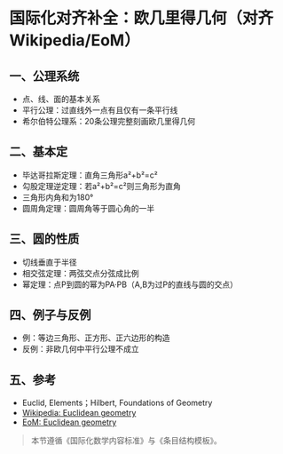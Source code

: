 
# 国际化对齐补全：欧几里得几何（对齐 Wikipedia/EoM）

## 一、公理系统

- 点、线、面的基本关系
- 平行公理：过直线外一点有且仅有一条平行线
- 希尔伯特公理系：20条公理完整刻画欧几里得几何

## 二、基本定

- 毕达哥拉斯定理：直角三角形a²+b²=c²
- 勾股定理逆定理：若a²+b²=c²则三角形为直角
- 三角形内角和为180°
- 圆周角定理：圆周角等于圆心角的一半

## 三、圆的性质

- 切线垂直于半径
- 相交弦定理：两弦交点分弦成比例
- 幂定理：点P到圆的幂为PA·PB（A,B为过P的直线与圆的交点）

## 四、例子与反例

- 例：等边三角形、正方形、正六边形的构造
- 反例：非欧几何中平行公理不成立

## 五、参考

- Euclid, Elements；Hilbert, Foundations of Geometry
- [Wikipedia: Euclidean geometry](https://en.wikipedia.org/wiki/Euclidean_geometry)
- [EoM: Euclidean geometry](https://encyclopediaofmath.org/wiki/Euclidean_geometry)

> 本节遵循《国际化数学内容标准》与《条目结构模板》。

